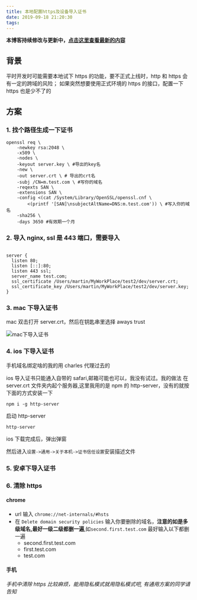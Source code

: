 ```yaml
---
title: 本地配置https及设备导入证书
date: 2019-09-18 21:20:30
tags:
---
```


**本博客持续修改与更新中，[点击这里查看最新的内容](http://aizigao.xyz//)**

## 背景

平时开发时可能需要本地试下 https 的功能，要不正式上线时，http 和 https 会有一定的跨域的风险；
如果突然想要使用正式环境的 https 的接口，配置一下 https 也是少不了的

## 方案

### 1. 找个路径生成一下证书

```shell
openssl req \
    -newkey rsa:2048 \
    -x509 \
    -nodes \
    -keyout server.key \ #导出的key名
    -new \
    -out server.crt \ # 导出的crt名
    -subj /CN=m.test.com \ #写你的域名
    -reqexts SAN \
    -extensions SAN \
    -config <(cat /System/Library/OpenSSL/openssl.cnf \
        <(printf '[SAN]\nsubjectAltName=DNS:m.test.com')) \ #写入你的域名
    -sha256 \
    -days 3650 #有效期一个月
```

### 2. 导入 nginx, ssl 是 443 端口，需要导入

```nginx

server {
  listen 80;
  listen [::]:80;
  listen 443 ssl;
  server_name test.com;
  ssl_certificate /Users/martin/MyWorkPlace/test2/dev/server.crt;
  ssl_certificate_key /Users/martin/MyWorkPlace/test2/dev/server.key;
}
```

### 3. mac 下导入证书

mac 双击打开 server.crt，然后在钥匙串里选择 aways trust

![mac下导入证书](https://aizigao-blog-1257747336.cos.ap-shanghai.myqcloud.com/20190918212146.png)

### 4. ios 下导入证书

手机域名绑定啥的我的用 charles 代理过去的

ios 导入证书只能通入自带的 safari,邮箱可能也可以，我没有试过。我的做法
在 server.crt 文件夹内起个服务器,这里我用的是 npm 的 http-server，没有的就按下面的方式安装一下

```shell
npm i -g http-server
```

启动 http-server

```shell
http-server
```

ios 下载完成后，弹出弹窗

然后进入`设置->通用->关于本机->证书信任设置`安装描述文件

### 5. 安卓下导入证书

### 6. 清除 https

#### chrome

- url 输入 `chrome://net-internals/#hsts`
- 在 `Delete domain security policies` 输入你要删除的域名，**注意的如是多级域名,最好一级二级都删一遍**,如`second.first.test.com` 最好输入以下都删一遍
  - second.first.test.com
  - first.test.com
  - test.com

#### 手机

_手机中清除 https 比较麻烦，能用隐私模式就用隐私模式吧, 有通用方案的同学请告知_
